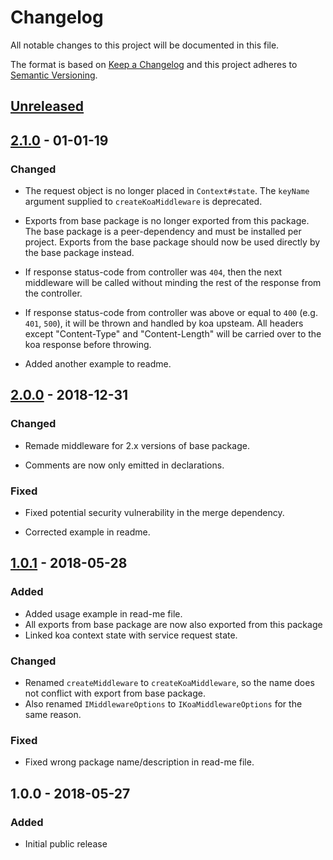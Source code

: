 # Changelog

All notable changes to this project will be documented in this file.

The format is based on [Keep a Changelog](http://keepachangelog.com/en/1.0.0/)
and this project adheres to [Semantic Versioning](http://semver.org/spec/v2.0.0.html).

## [Unreleased]

## [2.1.0] - 01-01-19

### Changed

- The request object is no longer placed in `Context#state`. The `keyName`
  argument supplied to `createKoaMiddleware` is deprecated.

- Exports from base package is no longer exported from this package. The base
  package is a peer-dependency and must be installed per project. Exports from
  the base package should now be used directly by the base package instead.

- If response status-code from controller was `404`, then the next middleware
  will be called without minding the rest of the response from the controller.

- If response status-code from controller was above or equal to `400` (e.g.
  `401`, `500`), it will be thrown and handled by koa upsteam.
  All headers except "Content-Type" and "Content-Length" will be carried over to
  the koa response before throwing.

- Added another example to readme.

## [2.0.0] - 2018-12-31

### Changed

- Remade middleware for 2.x versions of base package.

- Comments are now only emitted in declarations.

### Fixed

- Fixed potential security vulnerability in the merge dependency.

- Corrected example in readme.

## [1.0.1] - 2018-05-28

### Added

- Added usage example in read-me file.
- All exports from base package are now also exported from this package
- Linked koa context state with service request state.

### Changed

- Renamed `createMiddleware` to `createKoaMiddleware`, so the name does not
  conflict with export from base package.
- Also renamed `IMiddlewareOptions` to `IKoaMiddlewareOptions` for the same
  reason.

### Fixed

- Fixed wrong package name/description in read-me file.

## 1.0.0 - 2018-05-27

### Added

- Initial public release

[Unreleased]: https://github.com/revam/koa-git-smart-proxy/compare/git-service-koa-v2.1.0...HEAD
[2.1.0]: https://github.com/revam/koa-git-smart-proxy/compare/git-service-koa-v2.0.0...git-service-koa-v2.1.0
[2.0.0]: https://github.com/revam/koa-git-smart-proxy/compare/git-service-koa-v1.0.1...git-service-koa-v2.0.0
[1.0.1]: https://github.com/revam/koa-git-smart-proxy/compare/git-service-koa-v1.0.0...git-service-koa-v1.0.1
